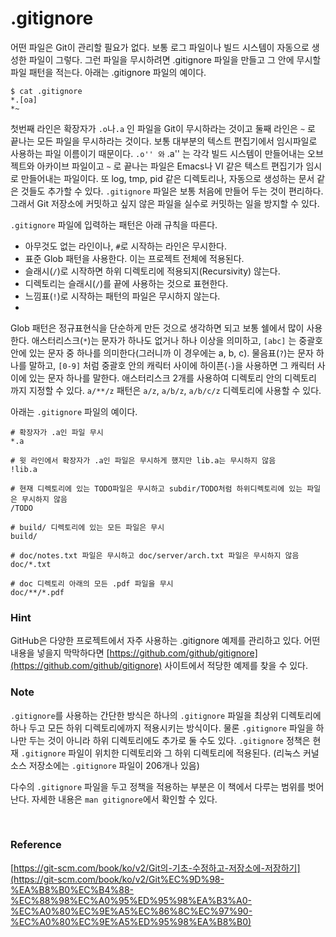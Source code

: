 # .gitignore

어떤 파일은 Git이 관리할 필요가 없다. 보통 로그 파일이나 빌드 시스템이 자동으로 생성한 파일이 그렇다. 그런 파일을 무시하려면 .gitignore 파일을 만들고 그 안에 무시할 파일 패턴을 적는다. 아래는 .gitignore 파일의 예이다.

```
$ cat .gitignore
*.[oa]
*~
```

첫번째 라인은 확장자가 `.o`나`.a` 인 파일을 Git이 무시하라는 것이고 둘째 라인은 `~` 로 끝나는 모든 파일을 무시하라는 것이다. 보통 대부분의 텍스트 편집기에서 임시파일로 사용하는 파일 이름이기 때문이다. `.o'' 와` .a'' 는 각각 빌드 시스템이 만들어내는 오브젝트와 아카이브 파일이고 `~` 로 끝나는 파일은 Emacs나 VI 같은 텍스트 편집기가 임시로 만들어내는 파일이다. 또 log, tmp, pid 같은 디렉토리나, 자동으로 생성하는 문서 같은 것들도 추가할 수 있다. `.gitignore` 파일은 보통 처음에 만들어 두는 것이 편리하다. 그래서 Git 저장소에 커밋하고 싶지 않은 파일을 실수로 커밋하는 일을 방지할 수 있다.

`.gitignore` 파일에 입력하는 패턴은 아래 규칙을 따른다.

- 아무것도 없는 라인이나, `#`로 시작하는 라인은 무시한다.
- 표준 Glob 패턴을 사용한다. 이는 프로젝트 전체에 적용된다.
- 슬래시(`/`)로 시작하면 하위 디렉토리에 적용되지(Recursivity) 않는다.
- 디렉토리는 슬래시(`/`)를 끝에 사용하는 것으로 표현한다.
- 느낌표(`!`)로 시작하는 패턴의 파일은 무시하지 않는다.
- 

Glob 패턴은 정규표현식을 단순하게 만든 것으로 생각하면 되고 보통 쉘에서 많이 사용한다. 애스터리스크(`*`)는 문자가 하나도 없거나 하나 이상을 의미하고, `[abc]` 는 중괄호 안에 있는 문자 중 하나를 의미한다(그러니까 이 경우에는 a, b, c). 물음표(`?`)는 문자 하나를 말하고, `[0-9]` 처럼 중괄호 안의 캐릭터 사이에 하이픈(`-`)을 사용하면 그 캐릭터 사이에 있는 문자 하나를 말한다. 애스터리스크 2개를 사용하여 디렉토리 안의 디렉토리 까지 지정할 수 있다. `a/**/z` 패턴은 `a/z`, `a/b/z`, `a/b/c/z` 디렉토리에 사용할 수 있다.

아래는 `.gitignore` 파일의 예이다.

```
# 확장자가 .a인 파일 무시
*.a

# 윗 라인에서 확장자가 .a인 파일은 무시하게 했지만 lib.a는 무시하지 않음
!lib.a

# 현재 디렉토리에 있는 TODO파일은 무시하고 subdir/TODO처럼 하위디렉토리에 있는 파일은 무시하지 않음
/TODO

# build/ 디렉토리에 있는 모든 파일은 무시
build/

# doc/notes.txt 파일은 무시하고 doc/server/arch.txt 파일은 무시하지 않음
doc/*.txt

# doc 디렉토리 아래의 모든 .pdf 파일을 무시
doc/**/*.pdf
```

### Hint

GitHub은 다양한 프로젝트에서 자주 사용하는 .gitignore 예제를 관리하고 있다. 어떤 내용을 넣을지 막막하다면 [https://github.com/github/gitignore](https://github.com/github/gitignore) 사이트에서 적당한 예제를 찾을 수 있다.

### Note

`.gitignore`를 사용하는 간단한 방식은 하나의 `.gitignore` 파일을 최상위 디렉토리에 하나 두고 모든 하위 디렉토리에까지 적용시키는 방식이다. 물론 `.gitignore` 파일을 하나만 두는 것이 아니라 하위 디렉토리에도 추가로 둘 수도 있다. `.gitignore` 정책은 현재 `.gitignore` 파일이 위치한 디렉토리와 그 하위 디렉토리에 적용된다. (리눅스 커널 소스 저장소에는 `.gitignore` 파일이 206개나 있음)

다수의 `.gitignore` 파일을 두고 정책을 적용하는 부분은 이 책에서 다루는 범위를 벗어난다. 자세한 내용은 `man gitignore`에서 확인할 수 있다.

<br>

### **Reference**

[https://git-scm.com/book/ko/v2/Git의-기초-수정하고-저장소에-저장하기](https://git-scm.com/book/ko/v2/Git%EC%9D%98-%EA%B8%B0%EC%B4%88-%EC%88%98%EC%A0%95%ED%95%98%EA%B3%A0-%EC%A0%80%EC%9E%A5%EC%86%8C%EC%97%90-%EC%A0%80%EC%9E%A5%ED%95%98%EA%B8%B0)
